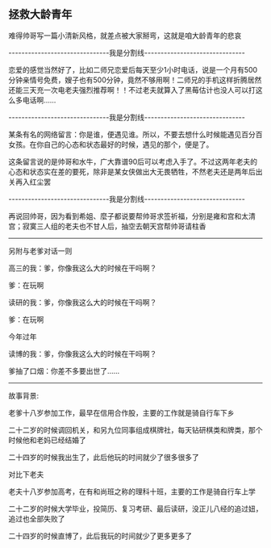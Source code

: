 ## 拯救大龄青年 ##

难得帅哥写一篇小清新风格，就差点被大家掰弯，这就是咱大龄青年的悲哀

-------------------------------我是分割线-------------------------------

恋爱的感觉当然好了，比如二师兄恋爱后每天至少1小时电话，说是一个月有500分钟亲情号免费，嫂子也有500分钟，竟然不够用啊！二师兄的手机这样折腾居然还能三天充一次电老夫强烈推荐啊！！不过老夫就算入了黑莓估计也没人可以打这么多电话啊……

-------------------------------我是分割线-------------------------------

某条有名的网络留言：你是谁，便遇见谁。所以，不要去想什么时候能遇见百分百女孩。在你自己的心态和状态最好的时候，遇见的那个，便是了。

这条留言说的是帅哥和水牛，广大靠谱90后可以考虑入手了。不过这两年老夫的心态和状态实在差的要死，除非是某女侠做出大无畏牺牲，不然老夫还是两年后出关再入红尘罢

-------------------------------我是分割线-------------------------------

再说回帅哥，因为看到希姐、麼子都说要帮帅哥求签祈福，分别是雍和宫和太清宫；寂寞三人组的老夫也不甘人后，抽空去朝天宫帮帅哥请柱香

 ---

另附与老爹对话一则

高三的我：爹，你像我这么大的时候在干吗啊？

爹：在玩啊

读研的我：爹，你像我这么大的时候在干吗啊？

爹：在玩啊

今年过年

读博的我：爹，你像我这么大的时候在干吗啊？

爹抽了口烟：你差不多要出世了……

 ---

故事背景:

老爹十八岁参加工作，最早在信用合作股，主要的工作就是骑自行车下乡

二十二岁的时候调回机关，和另九位同事组成棋牌社，每天钻研棋类和牌类，那个时候他和老妈已经结婚了

二十四岁的时候我出生了，此后他玩的时间就少了很多很多了

对比下老夫

老夫十八岁参加高考，在有和尚班之称的理科十班，主要的工作是骑自行车上学

二十二岁的时候大学毕业，投简历、复习考研、最后读研，没正儿八经的追过妞，追过也全部失败了

二十四岁的时候直博了，此后我玩的时间就少了更多更多了